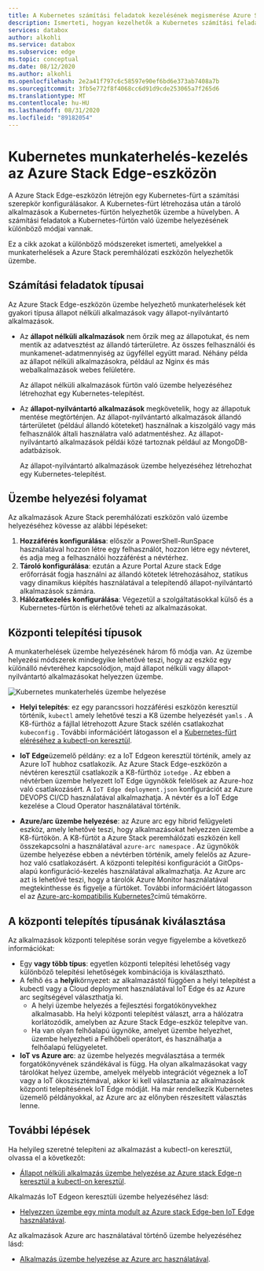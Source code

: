 ```yaml
---
title: A Kubernetes számítási feladatok kezelésének megismerése Azure Stack Edge-eszközön | Microsoft Docs
description: Ismerteti, hogyan kezelhetők a Kubernetes számítási feladatok az Azure Stack Edge-eszközön.
services: databox
author: alkohli
ms.service: databox
ms.subservice: edge
ms.topic: conceptual
ms.date: 08/12/2020
ms.author: alkohli
ms.openlocfilehash: 2e2a41f797c6c58597e90ef6bd6e373ab7408a7b
ms.sourcegitcommit: 3fb5e772f8f4068cc6d91d9cde253065a7f265d6
ms.translationtype: MT
ms.contentlocale: hu-HU
ms.lasthandoff: 08/31/2020
ms.locfileid: "89182054"
---
```

# <a name="kubernetes-workload-management-on-your-azure-stack-edge-device"></a>Kubernetes munkaterhelés-kezelés az Azure Stack Edge-eszközön

A Azure Stack Edge-eszközön létrejön egy Kubernetes-fürt a számítási szerepkör konfigurálásakor. A Kubernetes-fürt létrehozása után a tároló alkalmazások a Kubernetes-fürtön helyezhetők üzembe a hüvelyben. A számítási feladatok a Kubernetes-fürtön való üzembe helyezésének különböző módjai vannak. 

Ez a cikk azokat a különböző módszereket ismerteti, amelyekkel a munkaterhelések a Azure Stack peremhálózati eszközön helyezhetők üzembe.

## <a name="workload-types"></a>Számítási feladatok típusai

Az Azure Stack Edge-eszközön üzembe helyezhető munkaterhelések két gyakori típusa állapot nélküli alkalmazások vagy állapot-nyilvántartó alkalmazások.

- Az **állapot nélküli alkalmazások** nem őrzik meg az állapotukat, és nem mentik az adatvesztést az állandó tárterületre. Az összes felhasználói és munkamenet-adatmennyiség az ügyféllel együtt marad. Néhány példa az állapot nélküli alkalmazásokra, például az Nginx és más webalkalmazások webes felületére.

    Az állapot nélküli alkalmazások fürtön való üzembe helyezéséhez létrehozhat egy Kubernetes-telepítést. 

- Az **állapot-nyilvántartó alkalmazások** megkövetelik, hogy az állapotuk mentése megtörténjen. Az állapot-nyilvántartó alkalmazások állandó tárterületet (például állandó köteteket) használnak a kiszolgáló vagy más felhasználók általi használatra való adatmentéshez. Az állapot-nyilvántartó alkalmazások példái közé tartoznak például az MongoDB-adatbázisok.

    Az állapot-nyilvántartó alkalmazások üzembe helyezéséhez létrehozhat egy Kubernetes-telepítést. 

## <a name="deployment-flow"></a>Üzembe helyezési folyamat

Az alkalmazások Azure Stack peremhálózati eszközön való üzembe helyezéséhez kövesse az alábbi lépéseket: 
 
1. **Hozzáférés konfigurálása**: először a PowerShell-RunSpace használatával hozzon létre egy felhasználót, hozzon létre egy névteret, és adja meg a felhasználói hozzáférést a névtérhez.
2. **Tároló konfigurálása**: ezután a Azure Portal Azure stack Edge erőforrását fogja használni az állandó kötetek létrehozásához, statikus vagy dinamikus kiépítés használatával a telepítendő állapot-nyilvántartó alkalmazások számára.
3. **Hálózatkezelés konfigurálása**: Végezetül a szolgáltatásokkal külső és a Kubernetes-fürtön is elérhetővé teheti az alkalmazásokat.
 
## <a name="deployment-types"></a>Központi telepítési típusok

A munkaterhelések üzembe helyezésének három fő módja van. Az üzembe helyezési módszerek mindegyike lehetővé teszi, hogy az eszköz egy különálló névteréhez kapcsolódjon, majd állapot nélküli vagy állapot-nyilvántartó alkalmazásokat helyezzen üzembe.

![Kubernetes munkaterhelés üzembe helyezése](./media/azure-stack-edge-gpu-kubernetes-workload-management/kubernetes-workload-management-1.png)

- **Helyi telepítés**: ez egy parancssori hozzáférési eszközön keresztül történik, `kubectl` amely lehetővé teszi a K8 üzembe helyezését `yamls` . A K8-fürthöz a fájllal létrehozott Azure Stack szélén csatlakozhat `kubeconfig` . További információért látogasson el a [Kubernetes-fürt eléréséhez a kubectl-on keresztül](azure-stack-edge-gpu-create-kubernetes-cluster.md).

- **IoT Edge**üzemelő példány: ez a IoT Edgeon keresztül történik, amely az Azure IoT hubhoz csatlakozik. Az Azure Stack Edge-eszközön a névtéren keresztül csatlakozik a K8-fürthöz `iotedge` . Az ebben a névtérben üzembe helyezett IoT Edge ügynökök felelősek az Azure-hoz való csatlakozásért. A `IoT Edge deployment.json` konfigurációt az Azure DEVOPS CI/CD használatával alkalmazhatja. A névtér és a IoT Edge kezelése a Cloud Operator használatával történik.

- **Azure/arc üzembe helyezése**: az Azure arc egy hibrid felügyeleti eszköz, amely lehetővé teszi, hogy alkalmazásokat helyezzen üzembe a K8-fürtökön. A K8-fürtöt a Azure Stack peremhálózati eszközén kell összekapcsolni a használatával `azure-arc namespace` . Az ügynökök üzembe helyezése ebben a névtérben történik, amely felelős az Azure-hoz való csatlakozásért. A központi telepítési konfigurációt a GitOps-alapú konfiguráció-kezelés használatával alkalmazhatja. Az Azure arc azt is lehetővé teszi, hogy a tárolók Azure Monitor használatával megtekinthesse és figyelje a fürtöket. További információért látogasson el az [Azure-arc-kompatibilis Kubernetes?](https://docs.microsoft.com/azure/azure-arc/kubernetes/overview)című témakörre.

## <a name="choose-the-deployment-type"></a>A központi telepítés típusának kiválasztása

Az alkalmazások központi telepítése során vegye figyelembe a következő információkat:

- Egy **vagy több típus**: egyetlen központi telepítési lehetőség vagy különböző telepítési lehetőségek kombinációja is kiválasztható.
- A felhő és a **helyi**környezet: az alkalmazástól függően a helyi telepítést a kubectl vagy a Cloud deployment használatával IoT Edge és az Azure arc segítségével választhatja ki. 
    - A helyi üzembe helyezés a fejlesztési forgatókönyvekhez alkalmasabb. Ha helyi központi telepítést választ, arra a hálózatra korlátozódik, amelyben az Azure Stack Edge-eszköz telepítve van.
    - Ha van olyan felhőalapú ügynöke, amelyet üzembe helyezhet, üzembe helyezheti a Felhőbeli operátort, és használhatja a felhőalapú felügyeletet.
- **IoT vs Azure arc**: az üzembe helyezés megválasztása a termék forgatókönyvének szándékával is függ. Ha olyan alkalmazásokat vagy tárolókat helyez üzembe, amelyek mélyebb integrációt végeznek a IoT vagy a IoT ökoszisztémával, akkor ki kell választania az alkalmazások központi telepítésének IoT Edge módját. Ha már rendelkezik Kubernetes üzemelő példányokkal, az Azure arc az előnyben részesített választás lenne.


## <a name="next-steps"></a>További lépések

Ha helyileg szeretné telepíteni az alkalmazást a kubectl-on keresztül, olvassa el a következőt:

- [Állapot nélküli alkalmazás üzembe helyezése az Azure stack Edge-n keresztül a kubectl-on keresztül](azure-stack-edge-j-series-deploy-stateless-application-kubernetes.md).

Alkalmazás IoT Edgeon keresztüli üzembe helyezéséhez lásd:

- [Helyezzen üzembe egy minta modult az Azure stack Edge-ben IoT Edge használatával](azure-stack-edge-gpu-deploy-sample-module.md).

Az alkalmazások Azure arc használatával történő üzembe helyezéséhez lásd:

- [Alkalmazás üzembe helyezése az Azure arc használatával](azure-stack-edge-gpu-deploy-sample-module.md).
